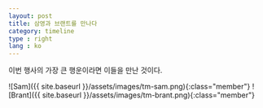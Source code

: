 ```yaml
---
layout: post
title: 삼영과 브랜트를 만나다
category: timeline
type : right
lang : ko
---
```


이번 행사의 가장 큰 행운이라면 이들을 만난 것이다.

![Sam]({{ site.baseurl }}/assets/images/tm-sam.png){:class="member"}
![Brant]({{ site.baseurl }}/assets/images/tm-brant.png){:class="member"}